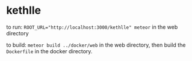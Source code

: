 # kethlle
to run: `ROOT_URL="http://localhost:3000/kethlle" meteor` in the web directory

to build: `meteor build ../docker/web` in the web directory, then build the `Dockerfile` in the docker directory.
